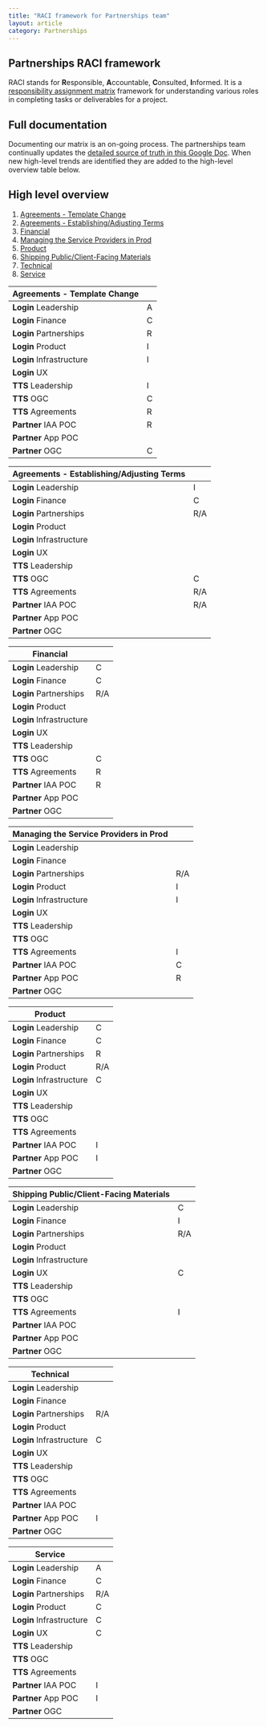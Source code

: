 ```yaml
---
title: "RACI framework for Partnerships team"
layout: article
category: Partnerships
---
```


## Partnerships RACI framework

RACI stands for **R**esponsible, **A**ccountable, **C**onsulted, **I**nformed.
It is a [responsibility assignment matrix](https://en.wikipedia.org/wiki/Responsibility_assignment_matrix) framework for understanding various roles in completing tasks or deliverables for a project.

## Full documentation

Documenting our matrix is an on-going process. The partnerships team continually updates the [detailed source of truth in this Google Doc](https://docs.google.com/spreadsheets/d/1GV9FOdXtbY4cmMupPMMz0nrhTgTWMVZkzWPXO18bEZw/edit#gid=0). When new high-level trends are identified they are added to the high-level overview table below.

## High level overview

1. [Agreements - Template Change](#agreements-template)
2. [Agreements - Establishing/Adjusting Terms](#agreements-terms)
3. [Financial](#financial)
4. [Managing the Service Providers in Prod](#service-providers)
5. [Product](#product)
6. [Shipping Public/Client-Facing Materials](#client-materials)
7. [Technical](#technical)
7. [Service](#service)

<a name="agreements-template"></a>

| Agreements - Template Change |  |
|---|-----|
| **Login** Leadership | A |
| **Login** Finance | C |
| **Login** Partnerships | R |
| **Login** Product | I |
| **Login** Infrastructure | I |
| **Login** UX |  |
| **TTS** Leadership | I |
| **TTS** OGC | C |  
| **TTS** Agreements | R |  
| **Partner** IAA POC | R  |
| **Partner** App POC |  |
| **Partner** OGC | C |

<a name="agreements-terms"></a>

| Agreements - Establishing/Adjusting Terms |  |
|---|-----|
| **Login** Leadership | I |
| **Login** Finance | C |
| **Login** Partnerships | R/A |
| **Login** Product |  |
| **Login** Infrastructure |  |
| **Login** UX |  |
| **TTS** Leadership |  |
| **TTS** OGC | C |  
| **TTS** Agreements | R/A |  
| **Partner** IAA POC | R/A  |
| **Partner** App POC |  |
| **Partner** OGC |  |

<a name="financial"></a>

| Financial |  |
|---|-----|
| **Login** Leadership | C |
| **Login** Finance | C |
| **Login** Partnerships | R/A |
| **Login** Product |  |
| **Login** Infrastructure |  |
| **Login** UX |  |
| **TTS** Leadership |  |
| **TTS** OGC | C |  
| **TTS** Agreements | R |  
| **Partner** IAA POC | R  |
| **Partner** App POC |  |
| **Partner** OGC |  |

<a name="service-providers"></a>

| Managing the Service Providers in Prod |  |
|---|-----|
| **Login** Leadership |  |
| **Login** Finance |  |
| **Login** Partnerships | R/A |
| **Login** Product | I |
| **Login** Infrastructure | I |
| **Login** UX |  |
| **TTS** Leadership |  |
| **TTS** OGC |  |  
| **TTS** Agreements | I |  
| **Partner** IAA POC | C  |
| **Partner** App POC | R |
| **Partner** OGC |  |

<a name="product"></a>

| Product |  |
|---|-----|
| **Login** Leadership | C |
| **Login** Finance | C |
| **Login** Partnerships | R |
| **Login** Product | R/A |
| **Login** Infrastructure | C |
| **Login** UX |  |
| **TTS** Leadership |  |
| **TTS** OGC |  |  
| **TTS** Agreements |  |  
| **Partner** IAA POC | I  |
| **Partner** App POC | I |
| **Partner** OGC |  |

<a name="client-materials"></a>

| Shipping Public/Client-Facing Materials |  |
|---|-----|
| **Login** Leadership | C |
| **Login** Finance | I |
| **Login** Partnerships | R/A |
| **Login** Product |  |
| **Login** Infrastructure |  |
| **Login** UX | C |
| **TTS** Leadership |  |
| **TTS** OGC |  |  
| **TTS** Agreements | I |  
| **Partner** IAA POC |   |
| **Partner** App POC |  |
| **Partner** OGC |  |

<a name="technical"></a>

| Technical |  |
|---|-----|
| **Login** Leadership |  |
| **Login** Finance |  |
| **Login** Partnerships | R/A |
| **Login** Product |  |
| **Login** Infrastructure | C |
| **Login** UX |  |
| **TTS** Leadership |  |
| **TTS** OGC |  |  
| **TTS** Agreements |  |  
| **Partner** IAA POC |  |
| **Partner** App POC | I |
| **Partner** OGC |  |

<a name="service"></a>

| Service |  |
|---|-----|
| **Login** Leadership | A |
| **Login** Finance | C |
| **Login** Partnerships | R/A |
| **Login** Product | C |
| **Login** Infrastructure | C |
| **Login** UX | C |
| **TTS** Leadership |  |
| **TTS** OGC |  |  
| **TTS** Agreements |  |  
| **Partner** IAA POC | I |
| **Partner** App POC | I |
| **Partner** OGC |  |
